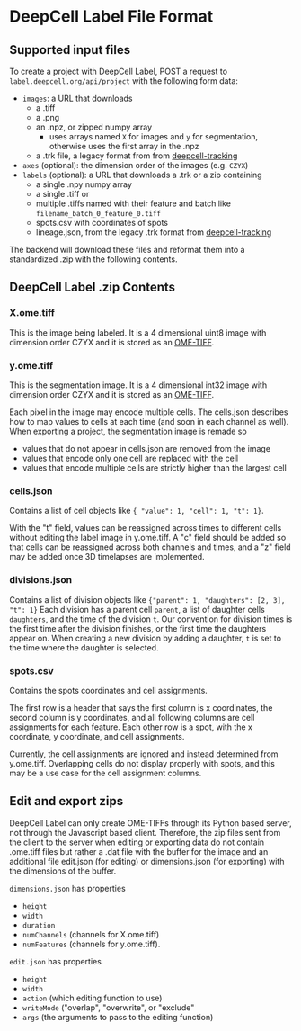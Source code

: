 # DeepCell Label File Format

## Supported input files

To create a project with DeepCell Label, POST a request to `label.deepcell.org/api/project` with the following form data:

- `images`: a URL that downloads
  - a .tiff
  - a .png
  - an .npz, or zipped numpy array
    - uses arrays named `X` for images and `y` for segmentation, otherwise uses the first array in the .npz
  - a .trk file, a legacy format from from [deepcell-tracking](https://github.com/vanvalenlab/deepcell-tracking)
- `axes` (optional): the dimension order of the images (e.g. `CZYX`)
- `labels` (optional): a URL that downloads a .trk or a zip containing
  - a single .npy numpy array
  - a single .tiff or
  - multiple .tiffs named with their feature and batch like `filename_batch_0_feature_0.tiff`
  - spots.csv with coordinates of spots
  - lineage.json, from the legacy .trk format from [deepcell-tracking](https://github.com/vanvalenlab/deepcell-tracking)

The backend will download these files and reformat them into a standardized .zip with the following contents.

## DeepCell Label .zip Contents

### X.ome.tiff

This is the image being labeled. It is a 4 dimensional uint8 image with dimension order CZYX and it is stored as an [OME-TIFF](https://docs.openmicroscopy.org/ome-model/5.6.3/ome-tiff/).

### y.ome.tiff

This is the segmentation image. It is a 4 dimensional int32 image with dimension order CZYX and it is stored as an [OME-TIFF](https://docs.openmicroscopy.org/ome-model/5.6.3/ome-tiff/).

Each pixel in the image may encode multiple cells. The cells.json describes how to map values to cells at each time (and soon in each channel as well). When exporting a project, the segmentation image is remade so

- values that do not appear in cells.json are removed from the image
- values that encode only one cell are replaced with the cell
- values that encode multiple cells are strictly higher than the largest cell

### cells.json

Contains a list of cell objects like `{ "value": 1, "cell": 1, "t": 1}`.

With the "t" field, values can be reassigned across times to different cells without editing the label image in y.ome.tiff. A "c" field should be added so that cells can be reassigned across both channels and times, and a "z" field may be added once 3D timelapses are implemented.

### divisions.json

Contains a list of division objects like `{"parent": 1, "daughters": [2, 3], "t": 1}`
Each division has a parent cell `parent`, a list of daughter cells `daughters`, and the time of the division `t`. Our convention for division times is the first time after the division finishes, or the first time the daughters appear on. When creating a new division by adding a daughter, `t` is set to the time where the daughter is selected.

### spots.csv

Contains the spots coordinates and cell assignments.

The first row is a header that says the first column is x coordinates, the second column is y coordinates, and all following columns are cell assignments for each feature.
Each other row is a spot, with the x coordinate, y coordinate, and cell assignments.

Currently, the cell assignments are ignored and instead determined from y.ome.tiff. Overlapping cells do not display properly with spots, and this may be a use case for the cell assignment columns.

## Edit and export zips

DeepCell Label can only create OME-TIFFs through its Python based server, not through the Javascript based client. Therefore, the zip files sent from the client to the server when editing or exporting data do not contain .ome.tiff files but rather a .dat file with the buffer for the image and an additional file edit.json (for editing) or dimensions.json (for exporting) with the dimensions of the buffer.

`dimensions.json` has properties

- `height`
- `width`
- `duration`
- `numChannels` (channels for X.ome.tiff)
- `numFeatures` (channels for y.ome.tiff).

`edit.json` has properties

- `height`
- `width`
- `action` (which editing function to use)
- `writeMode` ("overlap", "overwrite", or "exclude"
- `args` (the arguments to pass to the editing function)
